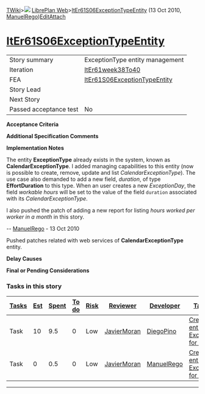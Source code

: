 [TWiki](/twiki/Main/WebHome)&gt;![](/twiki/TWiki/TWikiDocGraphics/web-bg-small.gif) [LibrePlan Web](/twiki/LibrePlan/WebHome)&gt;[ItEr61S06ExceptionTypeEntity](http://wiki.libreplan-enterprise.com/twiki/LibrePlan/ItEr61S06ExceptionTypeEntity "Topic revision: 3 (13 Oct 2010 - 15:00:27)") (13 Oct 2010, [ManuelRego](/twiki/Main/ManuelRego))[Edit](http://wiki.libreplan-enterprise.com/twiki/bin/edit/LibrePlan/ItEr61S06ExceptionTypeEntity?t=1520337875 "Edit this topic text")[Attach](/twiki/bin/attach/LibrePlan/ItEr61S06ExceptionTypeEntity "Attach an image or document to this topic")

 [ItEr61S06ExceptionTypeEntity](/twiki/LibrePlan/ItEr61S06ExceptionTypeEntity)
======================================================================================================================================



|                        |                                                                                        |
|------------------------|----------------------------------------------------------------------------------------|
| Story summary          | ExceptionType entity management                                                        |
| Iteration              | [ItEr61week38To40](/twiki/LibrePlan/ItEr61week38To40)                         |
| FEA                    | [ItEr61S06ExceptionTypeEntity](/twiki/LibrePlan/ItEr61S06ExceptionTypeEntity) |
| Story Lead             |                                                                                        |
| Next Story             |                                                                                        |
| Passed acceptance test | No                                                                                     |

**Acceptance Criteria**

**Additional Specification Comments**

**Implementation Notes**

The entity **ExceptionType** already exists in the system, known as **CalendarExceptionType**. I added managing capabilities to this entity (now is possible to create, remove, update and list *CalendarExceptionType*). The use case also demanded to add a new field, *duration*, of type **EffortDuration** to this type. When an user creates a new *ExceptionDay*, the field *workable hours* will be set to the value of the field `duration` associated with its *CalendarExceptionType*.

I also pushed the patch of adding a new report for listing *hours worked per worker in a month* in this story.

-- [ManuelRego](/twiki/Main/ManuelRego) - 13 Oct 2010

Pushed patches related with web services of **CalendarExceptionType** entity.

**Delay Causes**

**Final or Pending Considerations**

###  Tasks in this story



| [Tasks](http://wiki.libreplan-enterprise.com/twiki/LibrePlan/ItEr61S06ExceptionTypeEntity?sortcol=0;table=2;up=0#sorted_table "Sort by this column") | [Est](http://wiki.libreplan-enterprise.com/twiki/LibrePlan/ItEr61S06ExceptionTypeEntity?sortcol=1;table=2;up=0#sorted_table "Sort by this column") | [Spent](http://wiki.libreplan-enterprise.com/twiki/LibrePlan/ItEr61S06ExceptionTypeEntity?sortcol=2;table=2;up=0#sorted_table "Sort by this column") | [To do](http://wiki.libreplan-enterprise.com/twiki/LibrePlan/ItEr61S06ExceptionTypeEntity?sortcol=3;table=2;up=0#sorted_table "Sort by this column") | [Risk](http://wiki.libreplan-enterprise.com/twiki/LibrePlan/ItEr61S06ExceptionTypeEntity?sortcol=4;table=2;up=0#sorted_table "Sort by this column") | [Reviewer](http://wiki.libreplan-enterprise.com/twiki/LibrePlan/ItEr61S06ExceptionTypeEntity?sortcol=5;table=2;up=0#sorted_table "Sort by this column") | [Developer](http://wiki.libreplan-enterprise.com/twiki/LibrePlan/ItEr61S06ExceptionTypeEntity?sortcol=6;table=2;up=0#sorted_table "Sort by this column") | [Task Name](http://wiki.libreplan-enterprise.com/twiki/LibrePlan/ItEr61S06ExceptionTypeEntity?sortcol=7;table=2;up=0#sorted_table "Sort by this column") | [Start Date](http://wiki.libreplan-enterprise.com/twiki/LibrePlan/ItEr61S06ExceptionTypeEntity?sortcol=8;table=2;up=0#sorted_table "Sort by this column") | [Est End Date](http://wiki.libreplan-enterprise.com/twiki/LibrePlan/ItEr61S06ExceptionTypeEntity?sortcol=9;table=2;up=0#sorted_table "Sort by this column") | [End Date](http://wiki.libreplan-enterprise.com/twiki/LibrePlan/ItEr61S06ExceptionTypeEntity?sortcol=10;table=2;up=0#sorted_table "Sort by this column") |
|---------------------------------------------------------------------------------------------------------------------------------------------------------------|-------------------------------------------------------------------------------------------------------------------------------------------------------------|---------------------------------------------------------------------------------------------------------------------------------------------------------------|---------------------------------------------------------------------------------------------------------------------------------------------------------------|--------------------------------------------------------------------------------------------------------------------------------------------------------------|------------------------------------------------------------------------------------------------------------------------------------------------------------------|-------------------------------------------------------------------------------------------------------------------------------------------------------------------|-------------------------------------------------------------------------------------------------------------------------------------------------------------------|--------------------------------------------------------------------------------------------------------------------------------------------------------------------|----------------------------------------------------------------------------------------------------------------------------------------------------------------------|-------------------------------------------------------------------------------------------------------------------------------------------------------------------|
| Task                                                                                                                                                          | 10                                                                                                                                                          | 9.5                                                                                                                                                           | 0                                                                                                                                                             | Low                                                                                                                                                          | [JavierMoran](/twiki/Main/JavierMoran)                                                                                                                  | [DiegoPino](/twiki/Main/DiegoPino)                                                                                                                       | [Create the entity ExceptionType for Calendars](/twiki/LibrePlan/AnA05S01ExceptionTypeEntity#TasK1)                                                      | 26/09/10                                                                                                                                                           | 02/10/10                                                                                                                                                             | 28/09/10                                                                                                                                                          |
| Task                                                                                                                                                          | 0                                                                                                                                                           | 0.5                                                                                                                                                           | 0                                                                                                                                                             | Low                                                                                                                                                          | [JavierMoran](/twiki/Main/JavierMoran)                                                                                                                  | [ManuelRego](/twiki/Main/ManuelRego)                                                                                                                     | [Create the entity ExceptionType for Calendars](/twiki/LibrePlan/AnA05S01ExceptionTypeEntity#TasK1)                                                      | 26/09/10                                                                                                                                                           | 02/10/10                                                                                                                                                             | 28/09/10                                                                                                                                                          |

------------------------------------------------------------------------
